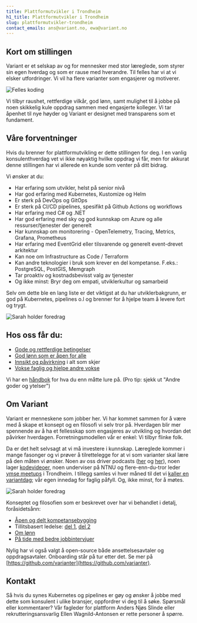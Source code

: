 ```yaml
---
title: Plattformutvikler i Trondheim
h1_title: Plattformutvikler i Trondheim
slug: plattformutvikler-trondheim
contact_emails: ans@variant.no, ewa@variant.no
---
```


## Kort om stillingen

Variant er et selskap av og for mennesker med stor læreglede, som styrer sin egen hverdag og som er rause med hverandre. Til felles har vi at vi elsker utfordringer. Vi vil ha flere varianter som engasjerer og motiverer.

<div class="right margin top-margin negative-right" id="customBlobWrapper_1">

![Felles koding](/work_images/coding.svg)

</div>

Vi tilbyr raushet, rettferdige vilkår, god lønn, samt mulighet til å jobbe på noen skikkelig kule oppdrag sammen med engasjerte kolleger. Vi tar åpenhet til nye høyder og Variant er designet med transparens som et fundament.

## Våre forventninger

Hvis du brenner for plattformutvikling er dette stillingen for deg. I en vanlig konsulenthverdag vet vi ikke nøyaktig hvilke oppdrag vi får, men for akkurat denne stillingen har vi allerede en kunde som venter på ditt bidrag.

Vi ønsker at du:

- Har erfaring som utvikler, helst på senior nivå
- Har god erfaring med Kubernetes, Kustomize og Helm
- Er sterk på DevOps og GitOps
- Er sterk på CI/CD pipelines, spesifikt på Github Actions og workflows
- Har erfaring med C# og .NET
- Har god erfaring med sky og god kunnskap om Azure og alle ressurser/tjenester der generelt
- Har kunnskap om monitorering - OpenTelemetry, Tracing, Metrics, Grafana, Prometheus
- Har erfaring med EventGrid eller tilsvarende og generelt event-drevet arkitektur
- Kan noe om Infrastructure as Code / Terraform
- Kan andre teknologier i bruk som krever en del kompetanse. F.eks.: PostgreSQL, PostGIS, Memgraph
- Tar proaktiv og kostnadsbevisst valg av tjenester
- Og ikke minst: Bryr deg om empati, utviklerkultur og samarbeid

Selv om dette ble en lang liste er det viktigst at du har utviklerbakgrunn, er god på Kubernetes, pipelines o.l og brenner for å hjelpe team å levere fort og trygt.

<div class="right margin size-small">

![Sarah holder foredrag](/images/utvikler-sarah.png)

</div>

## Hos oss får du:

- [Gode og rettferdige betingelser](https://handbook.variant.no/#Lonn)
- [God lønn som er åpen for alle](https://www.variant.no/kalkulator)
- [Innsikt og påvirkning](https://blog.variant.no/bli-en-bedre-variant-7e1926bdcfba#e27f) i alt som skjer
- [Vokse faglig og hjelpe andre vokse](https://blog.variant.no/aapen-og-delt-kompetansebygging-c229771eee93)

Vi har en [håndbok](https://handbook.variant.no/) for hva du enn måtte lure på. (Pro tip: sjekk ut "Andre goder og ytelser")

## Om Variant

Variant er menneskene som jobber her. Vi har kommet sammen for å være med å skape et konsept og en filosofi vi selv tror på. Hverdagen blir mer spennende av å ha et fellesskap som engasjeres av utvikling og hvordan det påvirker hverdagen. Forretningsmodellen vår er enkel: Vi tilbyr flinke folk.

Da er det helt selvsagt at vi må investere i kunnskap. Læreglede kommer i mange fasonger og vi prøver å tilrettelegge for at vi som varianter skal lære på den måten vi ønsker. Noen av oss driver podcasts ([her](http://bartjs.io/tag/podcast-episode/) og [her](https://kortslutning.fun/)), noen lager [kodevideoer](https://youtube.com/kodesnutt), noen underviser på NTNU og flere-enn-du-tror leder [ymse meetups](https://www.meetup.com/IXDATrondheim/) i Trondheim. I tillegg samles vi hver måned til det vi [kaller en variantdag](https://blog.variant.no/tagged/variantdag); vår egen innedag for faglig påfyll. Og, ikke minst, for å møtes.

<div class="right margin size-small">

![Sarah holder foredrag](/images/utvikler-olejorgen-mathias.png)

</div>

Konseptet og filosofien som er beskrevet over har vi behandlet i detalj, foråsidetsånn:

- [Åpen og delt kompetansebygging](https://blog.variant.no/aapen-og-delt-kompetansebygging-c229771eee93)
- Tillitsbasert ledelse: [del 1](https://blog.variant.no/tillitsbasert-ledelse-del-1-hva-og-hvorfor-86f6aa485cf9), [del 2](https://blog.variant.no/tillitsbasert-ledelse-del-2-sette-retning-449452fcc6a6)
- [Om lønn](https://blog.variant.no/bonusutbetaling-og-l%C3%B8nnsjusteringer-c6d340f0a6d)
- [På tide med bedre jobbintervjuer](https://blog.variant.no/paa-tide-med-bedre-jobbintervjuer-e59f6789a134)

Nylig har vi også valgt å open-source både ansettelsesavtaler og oppdragsavtaler. Onboarding står på tur etter det. Se mer på [https://github.com/varianter](https://github.com/varianter).

## Kontakt

Så hvis du synes Kubernetes og pipelines er gøy og ønsker å jobbe med dette som konsulent i ulike bransjer, oppfordrer vi deg til å søke. Spørsmål eller kommentarer? Vår fagleder for plattform Anders Njøs Slinde eller rekrutteringsansvarlig Ellen Wagnild-Antonsen er rette personer å spørre.
